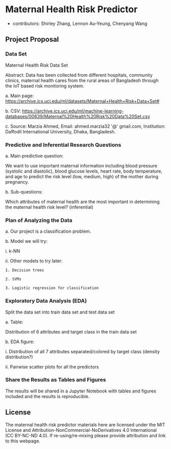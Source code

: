 # Maternal Health Risk Predictor

- contributors: Shirley Zhang, Lennon Au-Yeung, Chenyang Wang

## Project Proposal

### Data Set

Maternal Health Risk Data Set

Abstract: Data has been collected from different hospitals, community clinics, maternal health cares from the rural areas of Bangladesh through the IoT based risk monitoring system.

a. Main page: https://archive.ics.uci.edu/ml/datasets/Maternal+Health+Risk+Data+Set# 

b. CSV: https://archive.ics.uci.edu/ml/machine-learning-databases/00639/Maternal%20Health%20Risk%20Data%20Set.csv 

c. Source: Marzia Ahmed, Email: ahmed.marzia32 '@' gmail.com, Institution: Daffodil International University, Dhaka, Bangladesh.

### Predictive and Inferential Research Questions

a. Main predictive question: 

  We want to use important maternal information including blood pressure (systolic and diastolic), blood glucose levels, heart rate, body temperature, and age to predict the risk level (low, medium, high) of the mother during pregnancy. 
  
b. Sub-questions: 

  Which attributes of maternal health are the most important in determining the maternal health risk level? (inferential) 

### Plan of Analyzing the Data

a. Our project is a classification problem. 

b. Model we will try: 

  i. k-NN
  
  ii. Other models to try later: 
  
    1. Decision trees 
    
    2. SVMs 
    
    3. Logistic regression for classification 

### Exploratory Data Analysis (EDA)

Split the data set into train data set and test data set

a. Table: 

  Distribution of 6 attributes and target class in the train data set
  
b. EDA figure: 

  i. Distribution of all 7 attributes separated/colored by target class (density distribution?) 
  
  ii. Pairwise scatter plots for all the predictors

### Share the Results as Tables and Figures

The results will be shared in a Jupyter Notebook with tables and figures included and the results is reproducible.

## License
The maternal health risk predictor materials here are licensed under the MIT License and Attribution-NonCommercial-NoDerivatives 4.0 International (CC BY-NC-ND 4.0). If re-using/re-mixing please provide attribution and link to this webpage.



